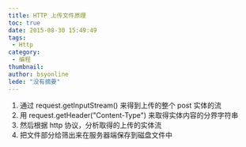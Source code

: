 ```yaml
---
title: HTTP 上传文件原理
toc: true
date: 2015-08-30 15:49:49
tags:
 - Http
category: 
 - 编程
thumbnail: 
author: bsyonline
lede: "没有摘要"
---
```



1. 通过 request.getInputStream() 来得到上传的整个 post 实体的流
2. 用 request.getHeader("Content-Type") 来取得实体内容的分界字符串
3. 然后根据 http 协议，分析取得的上传的实体流
4. 把文件部分给筛出来在服务器端保存到磁盘文件中
